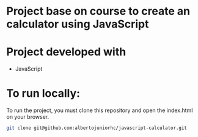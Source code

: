 # Project base on course to create an calculator using JavaScript

# Project developed with

- JavaScript

# To run locally:

To run the project, you must clone this repository and open the index.html on your browser.

```bash
git clone git@github.com:albertojuniorhc/javascript-calculator.git
```

